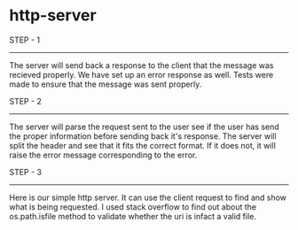 # http-server

STEP - 1
************
The server will send back a response to the client that the message was recieved properly. We have set up an error response as well. Tests were made to ensure that the message was sent properly.
 

STEP - 2
************
The server will parse the request sent to the user see if the user has send the proper information before sending back it's response. The server will split the header and see that it fits the correct format. If it does not, it will raise the error message corresponding to the error.


STEP - 3
************
Here is our simple http server.
It can use the client request to find and show what is being requested. I used stack overflow to find out about the os.path.isfile method to validate whether the uri is infact a valid file.

